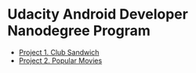 # Udacity Android Developer Nanodegree Program

* [Project 1. Club Sandwich](club-sandwich)
* [Project 2. Popular Movies](popular-movies)

